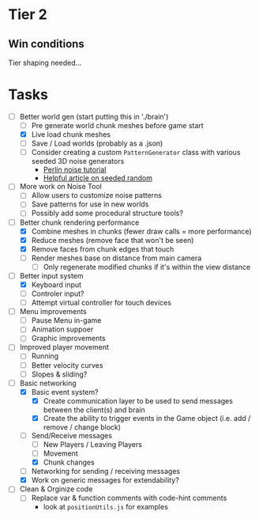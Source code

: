 # Tier 2

## Win conditions
Tier shaping needed...

# Tasks
- [ ] Better world gen (start putting this in './brain')
    - [ ] Pre generate world chunk meshes before game start
    - [X] Live load chunk meshes
    - [ ] Save / Load worlds (probably as a .json)
    - [ ] Consider creating a custom `PatternGenerator` class with various seeded 3D noise generators
        - [Perlin noise tutorial](https://joeiddon.github.io/projects/javascript/perlin.html)
        - [Helpful article on seeded random](https://davidbau.com/archives/2010/01/30/random_seeds_coded_hints_and_quintillions.html)
- [ ] More work on Noise Tool
    - [ ] Allow users to customize noise patterns
    - [ ] Save patterns for use in new worlds
    - [ ] Possibly add some procedural structure tools?
- [ ] Better chunk rendering performance
    - [X] Combine meshes in chunks (fewer draw calls = more performance)
    - [X] Reduce meshes (remove face that won't be seen)
    - [X] Remove faces from chunk edges that touch
    - [ ] Render meshes base on distance from main camera
        - [ ] Only regenerate modified chunks if it's within the view distance
- [ ] Better input system
    - [X] Keyboard input
    - [ ] Controler input?
    - [ ] Attempt virtual controller for touch devices
- [ ] Menu improvements
    - [ ] Pause Menu in-game
    - [ ] Animation suppoer
    - [ ] Graphic improvements
- [ ] Improved player movement
    - [ ] Running
    - [ ] Better velocity curves
    - [ ] Slopes & sliding?
- [ ] Basic networking
    - [X] Basic event system?
        - [X] Create communication layer to be used to send messages between the client(s) and brain
        - [X] Create the ability to trigger events in the Game object (i.e. add / remove / change block)
    - [ ] Send/Receive messages
        - [ ] New Players / Leaving Players
        - [ ] Movement
        - [X] Chunk changes
    - [ ] Networking for sending / receiving messages
    - [X] Work on generic messages for extendability?
- [ ] Clean & Orginize code
    - [ ] Replace var & function comments with code-hint comments
        - look at `positionUtils.js` for examples